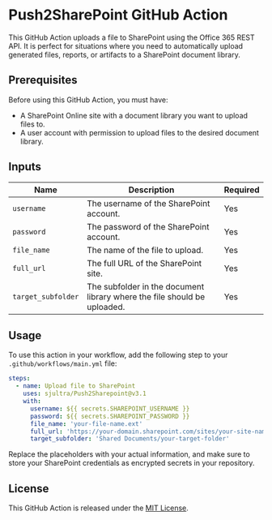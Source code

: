 # Push2SharePoint GitHub Action

This GitHub Action uploads a file to SharePoint using the Office 365 REST API. It is perfect for situations where you need to automatically upload generated files, reports, or artifacts to a SharePoint document library.

## Prerequisites

Before using this GitHub Action, you must have:

- A SharePoint Online site with a document library you want to upload files to.
- A user account with permission to upload files to the desired document library.

## Inputs

| Name             | Description                                          | Required |
| ---------------- | ---------------------------------------------------- | -------- |
| `username`       | The username of the SharePoint account.              | Yes      |
| `password`       | The password of the SharePoint account.              | Yes      |
| `file_name`      | The name of the file to upload.                      | Yes      |
| `full_url`       | The full URL of the SharePoint site.                 | Yes      |
| `target_subfolder` | The subfolder in the document library where the file should be uploaded. | Yes |

## Usage

To use this action in your workflow, add the following step to your `.github/workflows/main.yml` file:

```yaml
steps:
  - name: Upload file to SharePoint
    uses: sjultra/Push2Sharepoint@v3.1
    with:
      username: ${{ secrets.SHAREPOINT_USERNAME }}
      password: ${{ secrets.SHAREPOINT_PASSWORD }}
      file_name: 'your-file-name.ext'
      full_url: 'https://your-domain.sharepoint.com/sites/your-site-name'
      target_subfolder: 'Shared Documents/your-target-folder'
 ```
Replace the placeholders with your actual information, and make sure to store your SharePoint credentials as encrypted secrets in your repository.

## License
This GitHub Action is released under the [MIT License](./LICENSE).

